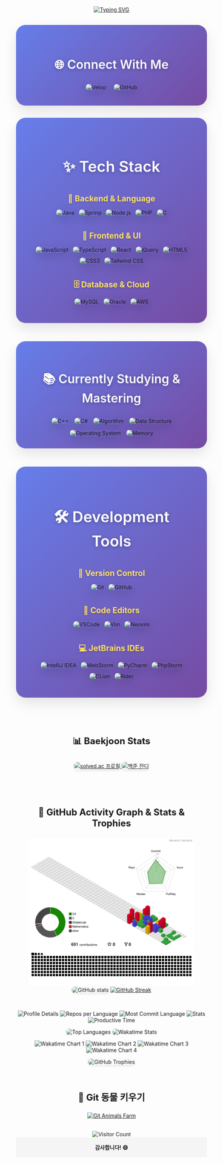<div align="center">
<!-- =========================== 헤더 섹션 =========================== -->
<div style="margin: 10px auto;">
<a href="https://git.io/typing-svg">
<img src="https://readme-typing-svg.demolab.com?font=Fira+Code&duration=1000&pause=500&center=true&vCenter=true&multiline=true&width=600&height=100&lines=PHSTD+STORY;System+Developer+%7C+Full+Stack+Engineer;%EC%97%B4%EC%8B%AC%ED%9E%88+%EC%84%B1%EC%9E%A5+%EC%A4%91+%EC%9E%85%EB%8B%88%EB%8B%A4." alt="Typing SVG" /></a>
</div>

<!-- =========================== 소셜 링크 =========================== -->
<div style="background: linear-gradient(135deg, #667eea 0%, #764ba2 100%); padding: 2.5rem; border-radius: 25px; margin: 2rem 0; box-shadow: 0 15px 35px rgba(0,0,0,0.1);">
<h3 style="color: white; 
           font-size: 2rem; 
           margin-bottom: 2rem; 
           text-shadow: 0 2px 10px rgba(0,0,0,0.3); 
           font-weight: 600;">
    🌐 Connect With Me
</h3>
<div style="display: flex; flex-wrap: wrap; justify-content: center; gap: 20px; max-width: 600px; margin: 0 auto;">
    <a href="https://velog.io/@sic2kdif9/posts" 
       target="_blank" 
       style="text-decoration: none;">
        <img src="https://img.shields.io/badge/_Velog-20C997?style=for-the-badge&logo=v&logoColor=white" 
             alt="Velog" 
             style="transform: perspective(1000px) rotateX(0deg); transition: all 0.3s ease; border-radius: 12px; box-shadow: 0 8px 25px rgba(0,0,0,0.15);" 
             onmouseover="this.style.transform='perspective(1000px) rotateX(-10deg) translateY(-8px)'; 
                          this.style.boxShadow='0 15px 35px rgba(0,0,0,0.2)'" 
             onmouseout="this.style.transform='perspective(1000px) rotateX(0deg) translateY(0px)'; 
                         this.style.boxShadow='0 8px 25px rgba(0,0,0,0.15)'" />
    </a>
    <a href="https://github.com/PHSTD" 
       target="_blank" 
       style="text-decoration: none;">
        <img src="https://img.shields.io/badge/_GitHub-181717?style=for-the-badge&logo=github&logoColor=white" 
             alt="GitHub" 
             style="transform: perspective(1000px) rotateX(0deg); 
                    transition: all 0.3s ease; 
                    border-radius: 12px; 
                    box-shadow: 0 8px 25px rgba(0,0,0,0.15);" 
             onmouseover="this.style.transform='perspective(1000px) rotateX(-10deg) translateY(-8px)'; 
                          this.style.boxShadow='0 15px 35px rgba(0,0,0,0.2)'" 
             onmouseout="this.style.transform='perspective(1000px) rotateX(0deg) translateY(0px)'; 
                         this.style.boxShadow='0 8px 25px rgba(0,0,0,0.15)'" />
    </a>
</div>

</div>


<!-- =========================== Tech Stack =========================== -->
<div style="background: linear-gradient(135deg, #667eea 0%, #764ba2 100%); padding: 3rem; border-radius: 25px; margin: 2rem 0; box-shadow: 0 15px 35px rgba(0,0,0,0.1);">
<h3 style="color: white; 
           font-size: 2.5rem; margin-bottom: 3rem; 
           text-shadow: 0 2px 10px rgba(0,0,0,0.3); 
           font-weight: 600;">
    ✨ Tech Stack
</h3>
<!-- Backend & Language -->
<div style="margin-bottom: 2.5rem;">
    <h4 style="color: #FFE066; 
               font-size: 1.3rem; 
               margin-bottom: 1rem; 
               text-shadow: 0 2px 5px rgba(0,0,0,0.2);">
        🚀 Backend & Language
    </h4>
    <div style="display: flex; 
                flex-wrap: wrap; 
                justify-content: center; 
                gap: 12px; 
                margin-bottom: 1rem;">
        <img src="https://img.shields.io/badge/JAVA-007396?style=for-the-badge&logo=Java&logoColor=white" 
             alt="Java" 
             style="transition: all 0.3s ease; 
                    border-radius: 10px; 
                    box-shadow: 0 8px 25px rgba(0,0,0,0.15);" 
             onmouseover="this.style.transform='translateY(-5px)'; 
                          this.style.boxShadow='0 15px 35px rgba(0,0,0,0.25)'" 
             onmouseout="this.style.transform='translateY(0)'; 
                         this.style.boxShadow='0 8px 25px rgba(0,0,0,0.15)'" />
        <img src="https://img.shields.io/badge/Spring-6DB33F?style=for-the-badge&logo=Spring&logoColor=white" 
             alt="Spring" 
             style="transition: all 0.3s ease; 
                    border-radius: 10px; 
                    box-shadow: 0 8px 25px rgba(0,0,0,0.15);" 
             onmouseover="this.style.transform='translateY(-5px)'; 
                          this.style.boxShadow='0 15px 35px rgba(0,0,0,0.25)'" 
             onmouseout="this.style.transform='translateY(0)'; 
                         this.style.boxShadow='0 8px 25px rgba(0,0,0,0.15)'" />
        <img src="https://img.shields.io/badge/Node.js-339933?style=for-the-badge&logo=nodedotjs&logoColor=white" 
             alt="Node.js" 
             style="transition: all 0.3s ease; 
                    border-radius: 10px; 
                    box-shadow: 0 8px 25px rgba(0,0,0,0.15);" 
             onmouseover="this.style.transform='translateY(-5px)'; 
                          this.style.boxShadow='0 15px 35px rgba(0,0,0,0.25)'" 
             onmouseout="this.style.transform='translateY(0)'; 
                         this.style.boxShadow='0 8px 25px rgba(0,0,0,0.15)'" />
        <img src="https://img.shields.io/badge/PHP-777BB4?style=for-the-badge&logo=PHP&logoColor=white" 
             alt="PHP" 
             style="transition: all 0.3s ease; 
                    border-radius: 10px; 
                    box-shadow: 0 8px 25px rgba(0,0,0,0.15);" 
             onmouseover="this.style.transform='translateY(-5px)'; 
                          this.style.boxShadow='0 15px 35px rgba(0,0,0,0.25)'" 
             onmouseout="this.style.transform='translateY(0)'; 
                         this.style.boxShadow='0 8px 25px rgba(0,0,0,0.15)'" />
        <img src="https://img.shields.io/badge/C-A8B9CC?style=for-the-badge&logo=C&logoColor=white" 
             alt="C" 
             style="transition: all 0.3s ease; 
                    border-radius: 10px; 
                    box-shadow: 0 8px 25px rgba(0,0,0,0.15);" 
             onmouseover="this.style.transform='translateY(-5px)'; 
                          this.style.boxShadow='0 15px 35px rgba(0,0,0,0.25)'" 
             onmouseout="this.style.transform='translateY(0)'; 
                         this.style.boxShadow='0 8px 25px rgba(0,0,0,0.15)'" />
    </div>
</div>

<!-- Frontend & UI -->
<div style="margin-bottom: 2.5rem;">
    <h4 style="color: #FFE066; 
               font-size: 1.3rem; 
               margin-bottom: 1rem; 
               text-shadow: 0 2px 5px rgba(0,0,0,0.2);">
        🎨 Frontend & UI
    </h4>
    <div style="display: flex; 
                flex-wrap: wrap; 
                justify-content: center; 
                gap: 12px; 
                margin-bottom: 1rem;">
        <img src="https://img.shields.io/badge/JavaScript-F7DF1E?style=for-the-badge&logo=JavaScript&logoColor=black" 
             alt="JavaScript" 
             style="transition: all 0.3s ease; 
                    border-radius: 10px; 
                    box-shadow: 0 8px 25px rgba(0,0,0,0.15);" 
             onmouseover="this.style.transform='translateY(-5px)'; 
                          this.style.boxShadow='0 15px 35px rgba(0,0,0,0.25)'" 
             onmouseout="this.style.transform='translateY(0)'; 
                         this.style.boxShadow='0 8px 25px rgba(0,0,0,0.15)'" />
        <img src="https://img.shields.io/badge/TypeScript-007ACC.svg?style=for-the-badge&logo=TypeScript&logoColor=white" 
             alt="TypeScript" 
             style="transition: all 0.3s ease; 
                    border-radius: 10px; 
                    box-shadow: 0 8px 25px rgba(0,0,0,0.15);" 
             onmouseover="this.style.transform='translateY(-5px)'; 
                          this.style.boxShadow='0 15px 35px rgba(0,0,0,0.25)'" 
             onmouseout="this.style.transform='translateY(0)'; 
                         this.style.boxShadow='0 8px 25px rgba(0,0,0,0.15)'" />
        <img src="https://img.shields.io/badge/react-20232a.svg?style=for-the-badge&logo=react&logoColor=61DAFB" 
             alt="React" 
             style="transition: all 0.3s ease; 
                    border-radius: 10px; 
                    box-shadow: 0 8px 25px rgba(0,0,0,0.15);" 
             onmouseover="this.style.transform='translateY(-5px)'; 
                          this.style.boxShadow='0 15px 35px rgba(0,0,0,0.25)'" 
             onmouseout="this.style.transform='translateY(0)'; 
                         this.style.boxShadow='0 8px 25px rgba(0,0,0,0.15)'" />
        <img src="https://img.shields.io/badge/jQuery-0769AD?style=for-the-badge&logo=jQuery&logoColor=white" 
             alt="jQuery" 
             style="transition: all 0.3s ease; 
                    border-radius: 10px; 
                    box-shadow: 0 8px 25px rgba(0,0,0,0.15);" 
             onmouseover="this.style.transform='translateY(-5px)'; 
                          this.style.boxShadow='0 15px 35px rgba(0,0,0,0.25)'" 
             onmouseout="this.style.transform='translateY(0)'; 
                         this.style.boxShadow='0 8px 25px rgba(0,0,0,0.15)'" />
        <img src="https://img.shields.io/badge/html5-E34F26.svg?style=for-the-badge&logo=html5&logoColor=white" 
             alt="HTML5" 
             style="transition: all 0.3s ease; 
                    border-radius: 10px; 
                    box-shadow: 0 8px 25px rgba(0,0,0,0.15);" 
             onmouseover="this.style.transform='translateY(-5px)'; 
                          this.style.boxShadow='0 15px 35px rgba(0,0,0,0.25)'" 
             onmouseout="this.style.transform='translateY(0)'; 
                         this.style.boxShadow='0 8px 25px rgba(0,0,0,0.15)'" />
        <img src="https://img.shields.io/badge/CSS3-1572B6?style=for-the-badge&logo=CSS3&logoColor=white" 
             alt="CSS3" 
             style="transition: all 0.3s ease; 
                    border-radius: 10px; 
                    box-shadow: 0 8px 25px rgba(0,0,0,0.15);" 
             onmouseover="this.style.transform='translateY(-5px)'; 
                          this.style.boxShadow='0 15px 35px rgba(0,0,0,0.25)'" 
             onmouseout="this.style.transform='translateY(0)'; 
                         this.style.boxShadow='0 8px 25px rgba(0,0,0,0.15)'" />
        <img src="https://img.shields.io/badge/tailwindcss-1daabb.svg?style=for-the-badge&logo=tailwind-css&logoColor=white" 
             alt="Tailwind CSS" 
             style="transition: all 0.3s ease; 
                    border-radius: 10px; 
                    box-shadow: 0 8px 25px rgba(0,0,0,0.15);" 
             onmouseover="this.style.transform='translateY(-5px)'; 
                          this.style.boxShadow='0 15px 35px rgba(0,0,0,0.25)'" 
             onmouseout="this.style.transform='translateY(0)'; 
                         this.style.boxShadow='0 8px 25px rgba(0,0,0,0.15)'" />
    </div>
</div>

<!-- Database & Cloud -->
<div>
    <h4 style="color: #FFE066; 
               font-size: 1.3rem; 
               margin-bottom: 1rem; 
               text-shadow: 0 2px 5px rgba(0,0,0,0.2);">
        🗄️ Database & Cloud
    </h4>
    <div style="display: flex; 
                flex-wrap: wrap; 
                justify-content: center; 
                gap: 12px;">
        <img src="https://img.shields.io/badge/MySQL-4479A1?style=for-the-badge&logo=MySQL&logoColor=white" 
             alt="MySQL" 
             style="transition: all 0.3s ease; 
                    border-radius: 10px; 
                    box-shadow: 0 8px 25px rgba(0,0,0,0.15);" 
             onmouseover="this.style.transform='translateY(-5px)'; 
                          this.style.boxShadow='0 15px 35px rgba(0,0,0,0.25)'" 
             onmouseout="this.style.transform='translateY(0)'; 
                         this.style.boxShadow='0 8px 25px rgba(0,0,0,0.15)'" />
        <img src="https://img.shields.io/badge/Oracle-F80000?style=for-the-badge&logo=Oracle&logoColor=white" 
             alt="Oracle" 
             style="transition: all 0.3s ease; 
                    border-radius: 10px; 
                    box-shadow: 0 8px 25px rgba(0,0,0,0.15);" 
             onmouseover="this.style.transform='translateY(-5px)'; 
                          this.style.boxShadow='0 15px 35px rgba(0,0,0,0.25)'" 
             onmouseout="this.style.transform='translateY(0)'; 
                         this.style.boxShadow='0 8px 25px rgba(0,0,0,0.15)'" />
        <img src="https://img.shields.io/badge/AWS-232F3E?style=for-the-badge&logo=Amazon aws&logoColor=white" 
             alt="AWS" 
             style="transition: all 0.3s ease; 
                    border-radius: 10px; 
                    box-shadow: 0 8px 25px rgba(0,0,0,0.15);" 
             onmouseover="this.style.transform='translateY(-5px)'; 
                          this.style.boxShadow='0 15px 35px rgba(0,0,0,0.25)'" 
             onmouseout="this.style.transform='translateY(0)'; 
                         this.style.boxShadow='0 8px 25px rgba(0,0,0,0.15)'" />
    </div>
</div>
</div>


<!-- =========================== 현재 학습 중 =========================== -->
<div style="margin: 3rem 0; padding: 2rem; background: linear-gradient(135deg, #667eea 0%, #764ba2 100%); border-radius: 25px; box-shadow: 0 15px 35px rgba(0,0,0,0.1);">
<h3 style="color: white; 
           font-size: 2rem; 
           margin-bottom: 2rem; 
           text-shadow: 0 2px 10px rgba(0,0,0,0.3); 
           font-weight: 600;">
    📚 Currently Studying & Mastering
</h3>

<div style="display: flex; 
            flex-wrap: wrap; 
            justify-content: center; 
            gap: 15px; 
            max-width: 850px; 
            margin: 0 auto;">
    <img src="https://img.shields.io/badge/C++-00599C?style=for-the-badge&logo=C%2B%2B&logoColor=white" 
         alt="C++" 
         style="transform: perspective(1000px) rotateX(0deg); 
                transition: all 0.3s ease; 
                border-radius: 10px; 
                box-shadow: 0 8px 25px rgba(0,0,0,0.15);" 
         onmouseover="this.style.transform='perspective(1000px) rotateX(-10deg) translateY(-5px)'" 
         onmouseout="this.style.transform='perspective(1000px) rotateX(0deg) translateY(0px)'" />
    <img src="https://img.shields.io/badge/C%23-239120?style=for-the-badge&logo=Csharp&logoColor=white" 
         alt="C#" 
         style="transform: perspective(1000px) rotateX(0deg); 
                transition: all 0.3s ease; 
                border-radius: 10px; 
                box-shadow: 0 8px 25px rgba(0,0,0,0.15);" 
         onmouseover="this.style.transform='perspective(1000px) rotateX(-10deg) translateY(-5px)'" 
         onmouseout="this.style.transform='perspective(1000px) rotateX(0deg) translateY(0px)'" />
    <img src="https://img.shields.io/badge/🧮_Algorithm-FF6B6B?style=for-the-badge&logoColor=white" 
         alt="Algorithm" 
         style="transform: perspective(1000px) rotateX(0deg); 
                transition: all 0.3s ease; 
                border-radius: 10px; 
                box-shadow: 0 8px 25px rgba(0,0,0,0.15);" 
         onmouseover="this.style.transform='perspective(1000px) rotateX(-10deg) translateY(-5px)'" 
         onmouseout="this.style.transform='perspective(1000px) rotateX(0deg) translateY(0px)'" />
    <img src="https://img.shields.io/badge/🗃️_Data_Structure-4ECDC4?style=for-the-badge&logoColor=white" 
         alt="Data Structure" 
         style="transform: perspective(1000px) rotateX(0deg); 
                transition: all 0.3s ease; 
                border-radius: 10px; 
                box-shadow: 0 8px 25px rgba(0,0,0,0.15);" 
         onmouseover="this.style.transform='perspective(1000px) rotateX(-10deg) translateY(-5px)'" 
         onmouseout="this.style.transform='perspective(1000px) rotateX(0deg) translateY(0px)'" />
    <img src="https://img.shields.io/badge/💻_Operating_System-45B7D1?style=for-the-badge&logoColor=white" 
         alt="Operating System" 
         style="transform: perspective(1000px) rotateX(0deg); 
                transition: all 0.3s ease; 
                border-radius: 10px; 
                box-shadow: 0 8px 25px rgba(0,0,0,0.15);" 
         onmouseover="this.style.transform='perspective(1000px) rotateX(-10deg) translateY(-5px)'" 
         onmouseout="this.style.transform='perspective(1000px) rotateX(0deg) translateY(0px)'" />
    <img src="https://img.shields.io/badge/🧠_Memory_Management-9B59B6?style=for-the-badge&logoColor=white" 
         alt="Memory" 
         style="transform: perspective(1000px) rotateX(0deg); 
                transition: all 0.3s ease; 
                border-radius: 10px; 
                box-shadow: 0 8px 25px rgba(0,0,0,0.15);" 
         onmouseover="this.style.transform='perspective(1000px) rotateX(-10deg) translateY(-5px)'" 
         onmouseout="this.style.transform='perspective(1000px) rotateX(0deg) translateY(0px)'" />
</div>
</div>

<!-- =========================== 개발 도구 =========================== -->
<div style="background: linear-gradient(135deg, #667eea 0%, #764ba2 100%); padding: 3rem; border-radius: 25px; margin: 2rem 0; box-shadow: 0 15px 35px rgba(0,0,0,0.1);">
<h3 style="color: white; 
           font-size: 2.5rem; 
           margin-bottom: 3rem; 
           text-shadow: 0 2px 10px rgba(0,0,0,0.3); 
           font-weight: 600;">
    🛠 Development Tools
</h3>

<!-- Version Control -->
<div style="margin-bottom: 2.5rem;">
    <h4 style="color: #FFE066; 
               font-size: 1.3rem; 
               margin-bottom: 1rem; 
               text-shadow: 0 2px 5px rgba(0,0,0,0.2);">
        🔄 Version Control
    </h4>
    <div style="display: flex; 
                flex-wrap: wrap; 
                justify-content: center; 
                gap: 12px; 
                margin-bottom: 1rem;">
        <img src="https://img.shields.io/badge/git-F05033.svg?style=for-the-badge&logo=git&logoColor=white" 
             alt="Git" 
             style="transition: all 0.3s ease; 
                    border-radius: 10px; 
                    box-shadow: 0 8px 25px rgba(0,0,0,0.15);" 
             onmouseover="this.style.transform='translateY(-5px)'; 
                          this.style.boxShadow='0 15px 35px rgba(0,0,0,0.25)'" 
             onmouseout="this.style.transform='translateY(0)'; 
                         this.style.boxShadow='0 8px 25px rgba(0,0,0,0.15)'" />
        <img src="https://img.shields.io/badge/github-181717.svg?style=for-the-badge&logo=github&logoColor=white" 
             alt="GitHub" 
             style="transition: all 0.3s ease; 
                    border-radius: 10px; 
                    box-shadow: 0 8px 25px rgba(0,0,0,0.15);" 
             onmouseover="this.style.transform='translateY(-5px)'; 
                          this.style.boxShadow='0 15px 35px rgba(0,0,0,0.25)'" 
             onmouseout="this.style.transform='translateY(0)'; 
                         this.style.boxShadow='0 8px 25px rgba(0,0,0,0.15)'" />
    </div>
</div>

<!-- Code Editors -->
<div style="margin-bottom: 2.5rem;">
    <h4 style="color: #FFE066; 
               font-size: 1.3rem; 
               margin-bottom: 1rem; 
               text-shadow: 0 2px 5px rgba(0,0,0,0.2);">
        📝 Code Editors
    </h4>
    <div style="display: flex; 
                flex-wrap: wrap; 
                justify-content: center; 
                gap: 12px; 
                margin-bottom: 1rem;">
        <img src="https://img.shields.io/badge/VSCode-007ACC?style=for-the-badge&logo=VisualStudioCode&logoColor=white" 
             alt="VSCode" 
             style="transition: all 0.3s ease; 
                    border-radius: 10px; 
                    box-shadow: 0 8px 25px rgba(0,0,0,0.15);" 
             onmouseover="this.style.transform='translateY(-5px)'; 
                          this.style.boxShadow='0 15px 35px rgba(0,0,0,0.25)'" 
             onmouseout="this.style.transform='translateY(0)'; 
                         this.style.boxShadow='0 8px 25px rgba(0,0,0,0.15)'" />
        <img src="https://img.shields.io/badge/Vim-019733?style=for-the-badge&logo=Vim&logoColor=white" 
             alt="Vim" 
             style="transition: all 0.3s ease; 
                    border-radius: 10px; 
                    box-shadow: 0 8px 25px rgba(0,0,0,0.15);" 
             onmouseover="this.style.transform='translateY(-5px)'; 
                          this.style.boxShadow='0 15px 35px rgba(0,0,0,0.25)'" 
             onmouseout="this.style.transform='translateY(0)'; 
                         this.style.boxShadow='0 8px 25px rgba(0,0,0,0.15)'" />
        <img src="https://img.shields.io/badge/Neovim-57A143?style=for-the-badge&logo=Neovim&logoColor=white" 
             alt="Neovim" 
             style="transition: all 0.3s ease; 
                    border-radius: 10px; 
                    box-shadow: 0 8px 25px rgba(0,0,0,0.15);" 
             onmouseover="this.style.transform='translateY(-5px)'; 
                          this.style.boxShadow='0 15px 35px rgba(0,0,0,0.25)'" 
             onmouseout="this.style.transform='translateY(0)'; 
                         this.style.boxShadow='0 8px 25px rgba(0,0,0,0.15)'" />
    </div>
</div>

<!-- IDEs -->
<div>
    <h4 style="color: #FFE066; 
               font-size: 1.3rem; 
               margin-bottom: 1rem; 
               text-shadow: 0 2px 5px rgba(0,0,0,0.2);">
        💻 JetBrains IDEs
    </h4>
    <div style="display: flex; 
                flex-wrap: wrap; 
                justify-content: center; 
                gap: 12px;">
        <img src="https://img.shields.io/badge/IntelliJ%20IDEA-000000?style=for-the-badge&logo=IntelliJIDEA&logoColor=white" 
             alt="IntelliJ IDEA" 
             style="transition: all 0.3s ease; 
                    border-radius: 10px; 
                    box-shadow: 0 8px 25px rgba(0,0,0,0.15);" 
             onmouseover="this.style.transform='translateY(-5px)'; 
                          this.style.boxShadow='0 15px 35px rgba(0,0,0,0.25)'" 
             onmouseout="this.style.transform='translateY(0)'; 
                         this.style.boxShadow='0 8px 25px rgba(0,0,0,0.15)'" />
        <img src="https://img.shields.io/badge/WebStorm-2299F8?style=for-the-badge&logo=WebStorm&logoColor=white" 
             alt="WebStorm" 
             style="transition: all 0.3s ease; 
                    border-radius: 10px; 
                    box-shadow: 0 8px 25px rgba(0,0,0,0.15);" 
             onmouseover="this.style.transform='translateY(-5px)'; 
                          this.style.boxShadow='0 15px 35px rgba(0,0,0,0.25)'" 
             onmouseout="this.style.transform='translateY(0)'; 
                         this.style.boxShadow='0 8px 25px rgba(0,0,0,0.15)'" />
        <img src="https://img.shields.io/badge/PyCharm-21D789?style=for-the-badge&logo=PyCharm&logoColor=white" 
             alt="PyCharm" 
             style="transition: all 0.3s ease; 
                    border-radius: 10px; 
                    box-shadow: 0 8px 25px rgba(0,0,0,0.15);" 
             onmouseover="this.style.transform='translateY(-5px)'; 
                          this.style.boxShadow='0 15px 35px rgba(0,0,0,0.25)'" 
             onmouseout="this.style.transform='translateY(0)'; 
                         this.style.boxShadow='0 8px 25px rgba(0,0,0,0.15)'" />
        <img src="https://img.shields.io/badge/PhpStorm-8258E6?style=for-the-badge&logo=PhpStorm&logoColor=white" 
             alt="PhpStorm" 
             style="transition: all 0.3s ease; 
                    border-radius: 10px; 
                    box-shadow: 0 8px 25px rgba(0,0,0,0.15);" 
             onmouseover="this.style.transform='translateY(-5px)'; 
                          this.style.boxShadow='0 15px 35px rgba(0,0,0,0.25)'" 
             onmouseout="this.style.transform='translateY(0)'; 
                         this.style.boxShadow='0 8px 25px rgba(0,0,0,0.15)'" />
        <img src="https://img.shields.io/badge/CLion-2FB8AC?style=for-the-badge&logo=CLion&logoColor=white" 
             alt="CLion" 
             style="transition: all 0.3s ease; 
                    border-radius: 10px; 
                    box-shadow: 0 8px 25px rgba(0,0,0,0.15);" 
             onmouseover="this.style.transform='translateY(-5px)'; 
                          this.style.boxShadow='0 15px 35px rgba(0,0,0,0.25)'" 
             onmouseout="this.style.transform='translateY(0)'; 
                         this.style.boxShadow='0 8px 25px rgba(0,0,0,0.15)'" />
        <img src="https://img.shields.io/badge/Rider-ED1556?style=for-the-badge&logo=Rider&logoColor=white" 
             alt="Rider" 
             style="transition: all 0.3s ease; 
                    border-radius: 10px; 
                    box-shadow: 0 8px 25px rgba(0,0,0,0.15);" 
             onmouseover="this.style.transform='translateY(-5px)'; 
                          this.style.boxShadow='0 15px 35px rgba(0,0,0,0.25)'" 
             onmouseout="this.style.transform='translateY(0)'; 
                         this.style.boxShadow='0 8px 25px rgba(0,0,0,0.15)'" />
    </div>
</div>

</div>


<!-- =========================== 백준 통계 =========================== -->
<div style="padding: 2rem; text-align: center;">
<h3 style="text-align: center; 
           margin-bottom: 2rem; 
           font-size: 1.5rem;"> 
    📊 Baekjoon Stats 
</h3>
<!-- solved.ac 백준 등급 -->
<a href="https://www.acmicpc.net/" 
   target="_blank" 
   rel="noopener noreferrer">
    <img src="http://mazassumnida.wtf/api/v2/generate_badge?boj=odzqceal11" 
         alt="solved.ac 프로필" 
         style="box-shadow: 0 2px 6px rgba(0, 0, 0, 0.1); 
                border-radius: 8px; 
                max-width: 250px;" />
</a>
<!-- 백준 잔디 -->
<a href="https://www.acmicpc.net/" 
   target="_blank" 
   rel="noopener noreferrer">
    <img src="http://mazandi.herokuapp.com/api?handle=odzqceal11&theme=warm" 
         alt="백준 잔디" 
         style="box-shadow: 0 2px 6px rgba(0, 0, 0, 0.1); 
                border-radius: 8px; 
                max-width: 250px;" />
</a>
</div>

<!-- =========================== GitHub 활동 =========================== --> 
<div style="padding: 2rem; text-align: center;">
<h3 style="margin-bottom: 1.5rem; 
           font-size: 1.5rem;">
    🌱 GitHub Activity Graph & Stats & Trophies
</h3>
<!-- 3D GitHub Stats -->
<img src="./profile-3d-contrib/profile-gitblock.svg" 
     alt="3D GitHub Stats" />
<!-- 잔디 지렁이 -->
<img src="https://github.com/PHSTD/PHSTD/blob/output/github-snake-cus3.svg" 
     alt="GitHub Snake" />
<!-- GitHub Stats -->
<img src="https://github-readme-stats.vercel.app/api?username=PHSTD&show_icons=true&theme=graywhite" 
     alt="GitHub stats" 
     style="box-shadow: 0 2px 6px rgba(0, 0, 0, 0.1); 
            border-radius: 8px; 
            width: 370px;" />
<!-- Streak Stats -->
<a href="https://git.io/streak-stats">
    <img src="https://streak-stats.demolab.com?user=PHSTD&theme=vue&locale=ko&card_width=320&card_height=150" 
         alt="GitHub Streak" />
</a>
</div>

<!-- =========================== GitHub 프로필 요약 카드 =========================== --> 
<p>
<img src="https://github-profile-summary-cards.vercel.app/api/cards/profile-details?username=PHSTD&theme=default" 
     alt="Profile Details" />
<img src="https://github-profile-summary-cards.vercel.app/api/cards/repos-per-language?username=PHSTD&theme=default" 
     alt="Repos per Language" />
<img src="https://github-profile-summary-cards.vercel.app/api/cards/most-commit-language?username=PHSTD&theme=default" 
     alt="Most Commit Language" />
<img src="https://github-profile-summary-cards.vercel.app/api/cards/stats?username=PHSTD&theme=default" 
     alt="Stats" />
<img src="https://github-profile-summary-cards.vercel.app/api/cards/productive-time?username=PHSTD&theme=default&utcOffset=8" 
     alt="Productive Time" />
</p>


<!-- =========================== 언어 사용률 & 시간 추적 =========================== --> 
<div>
<img src="https://github-readme-stats.vercel.app/api/top-langs/?username=PHSTD&layout=compact" 
     alt="Top Languages" 
     style="border-radius: 8px; 
            height: 130px;" />
<img src="https://github-readme-stats.vercel.app/api/wakatime?username=PHSTD" 
     alt="Wakatime Stats"
     style="border-radius: 8px; 
            height: 130px;" />

<figure>
    <img src="https://wakatime.com/share/@PHSTD/e41365ce-3209-44d4-83bb-a6e9c24d7701.svg" 
         alt="Wakatime Chart 1"
         style="width: 49%;" />
    <img src="https://wakatime.com/share/@PHSTD/9c266b69-ef13-418a-957d-2e9ed94ac77c.svg" 
         alt="Wakatime Chart 2"
         style="width: 49%;" />
    <img src="https://wakatime.com/share/@PHSTD/82b67602-3119-4f54-b74e-bdc3ac7236f8.svg" 
         alt="Wakatime Chart 3"
         style="width: 49%;" />
    <img src="https://wakatime.com/share/@PHSTD/cc882fd7-bacb-4456-a584-4f1324f913d9.svg" 
         alt="Wakatime Chart 4"
         style="width: 49%;" />
</figure>
<!-- GitHub Trophies -->
<img src="https://github-profile-trophy.vercel.app/?username=PHSTD&theme=flat" 
     alt="GitHub Trophies" 
     style="box-shadow: 0 2px 6px rgba(0, 0, 0, 0.1); 
            border-radius: 8px; 
            width: 100%;" />

</div>

<!-- =========================== Git 동물 키우기 =========================== --> 
<div style="padding: 2rem; text-align: center;">
<h3 style="margin-bottom: 1.5rem; 
           font-size: 1.5rem;">
    🐾 Git 동물 키우기
</h3>

<a href="https://www.gitanimals.org/en_US?utm_medium=image&utm_source=PHSTD&utm_content=farm">
    <img src="https://render.gitanimals.org/farms/PHSTD"
         alt="Git Animals Farm"
         width="600"
         height="300" />
</a>
</div>
<!-- =========================== 방문자 수 =========================== -->
<div style="margin: 0 auto;">
<img src="https://count.getloli.com/get/@PHSTD?theme=rule34" 
     alt="Visitor Count" 
     style="width: 55%" />

</div>

<!-- =========================== 마무리 =========================== --> 
<div style="text-align: center; padding: 1rem; background-color: #f5f5f5;">
<strong>감사합니다! 😄</strong>
</div>
</div>